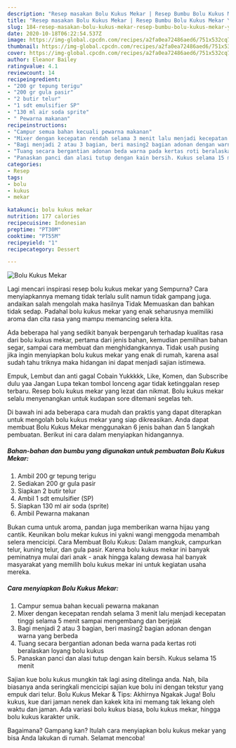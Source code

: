 ```yaml
---
description: "Resep masakan Bolu Kukus Mekar | Resep Bumbu Bolu Kukus Mekar Yang Enak Dan Lezat"
title: "Resep masakan Bolu Kukus Mekar | Resep Bumbu Bolu Kukus Mekar Yang Enak Dan Lezat"
slug: 184-resep-masakan-bolu-kukus-mekar-resep-bumbu-bolu-kukus-mekar-yang-enak-dan-lezat
date: 2020-10-18T06:22:54.537Z
image: https://img-global.cpcdn.com/recipes/a2fa0ea72486aed6/751x532cq70/bolu-kukus-mekar-foto-resep-utama.jpg
thumbnail: https://img-global.cpcdn.com/recipes/a2fa0ea72486aed6/751x532cq70/bolu-kukus-mekar-foto-resep-utama.jpg
cover: https://img-global.cpcdn.com/recipes/a2fa0ea72486aed6/751x532cq70/bolu-kukus-mekar-foto-resep-utama.jpg
author: Eleanor Bailey
ratingvalue: 4.1
reviewcount: 14
recipeingredient:
- "200 gr tepung terigu"
- "200 gr gula pasir"
- "2 butir telur"
- "1 sdt emulsifier SP"
- "130 ml air soda sprite"
- " Pewarna makanan"
recipeinstructions:
- "Campur semua bahan kecuali pewarna makanan"
- "Mixer dengan kecepatan rendah selama 3 menit lalu menjadi kecepatan tinggi selama 5 menit sampai mengembang dan berjejak"
- "Bagi menjadi 2 atau 3 bagian, beri masing2 bagian adonan dengan warna yang berbeda"
- "Tuang secara bergantian adonan beda warna pada kertas roti beralaskan loyang bolu kukus"
- "Panaskan panci dan alasi tutup dengan kain bersih. Kukus selama 15 menit"
categories:
- Resep
tags:
- bolu
- kukus
- mekar

katakunci: bolu kukus mekar 
nutrition: 177 calories
recipecuisine: Indonesian
preptime: "PT30M"
cooktime: "PT55M"
recipeyield: "1"
recipecategory: Dessert

---
```



![Bolu Kukus Mekar](https://img-global.cpcdn.com/recipes/a2fa0ea72486aed6/751x532cq70/bolu-kukus-mekar-foto-resep-utama.jpg)

Lagi mencari inspirasi resep bolu kukus mekar yang Sempurna? Cara menyiapkannya memang tidak terlalu sulit namun tidak gampang juga. andaikan salah mengolah maka hasilnya Tidak Memuaskan dan bahkan tidak sedap. Padahal bolu kukus mekar yang enak seharusnya memiliki aroma dan cita rasa yang mampu memancing selera kita.

Ada beberapa hal yang sedikit banyak berpengaruh terhadap kualitas rasa dari bolu kukus mekar, pertama dari jenis bahan, kemudian pemilihan bahan segar, sampai cara membuat dan menghidangkannya. Tidak usah pusing jika ingin menyiapkan bolu kukus mekar yang enak di rumah, karena asal sudah tahu triknya maka hidangan ini dapat menjadi sajian istimewa.

Empuk, Lembut dan anti gagal Cobain Yukkkkk, Like, Komen, dan Subscribe dulu yaa Jangan Lupa tekan tombol lonceng agar tidak ketinggalan resep terbaru. Resep bolu kukus mekar yang lezat dan nikmat. Bolu kukus mekar selalu menyenangkan untuk kudapan sore ditemani segelas teh.


Di bawah ini ada beberapa cara mudah dan praktis yang dapat diterapkan untuk mengolah bolu kukus mekar yang siap dikreasikan. Anda dapat membuat Bolu Kukus Mekar menggunakan 6 jenis bahan dan 5 langkah pembuatan. Berikut ini cara dalam menyiapkan hidangannya.

<!--inarticleads1-->

##### Bahan-bahan dan bumbu yang digunakan untuk pembuatan Bolu Kukus Mekar:

1. Ambil 200 gr tepung terigu
1. Sediakan 200 gr gula pasir
1. Siapkan 2 butir telur
1. Ambil 1 sdt emulsifier (SP)
1. Siapkan 130 ml air soda (sprite)
1. Ambil  Pewarna makanan


Bukan cuma untuk aroma, pandan juga memberikan warna hijau yang cantik. Keunikan bolu mekar kukus ini yakni wangi menggoda menambah selera mencicipi. Cara Membuat Bolu Kukus: Dalam mangkuk, campurkan telur, kuning telur, dan gula pasir. Karena bolu kukus mekar ini banyak peminatnya mulai dari anak - anak hingga kalang dewasa hal banyak masyarakat yang memilih bolu kukus mekar ini untuk kegiatan usaha mereka. 

<!--inarticleads2-->

##### Cara menyiapkan Bolu Kukus Mekar:

1. Campur semua bahan kecuali pewarna makanan
1. Mixer dengan kecepatan rendah selama 3 menit lalu menjadi kecepatan tinggi selama 5 menit sampai mengembang dan berjejak
1. Bagi menjadi 2 atau 3 bagian, beri masing2 bagian adonan dengan warna yang berbeda
1. Tuang secara bergantian adonan beda warna pada kertas roti beralaskan loyang bolu kukus
1. Panaskan panci dan alasi tutup dengan kain bersih. Kukus selama 15 menit


Sajian kue bolu kukus mungkin tak lagi asing ditelinga anda. Nah, bila biasanya anda seringkali mencicipi sajian kue bolu ini dengan tekstur yang empuk dari telur. Bolu Kukus Mekar &amp; Tips: Akhirnya Ngakak Juga! Bolu kukus, kue dari jaman nenek dan kakek kita ini memang tak lekang oleh waktu dan jaman. Ada variasi bolu kukus biasa, bolu kukus mekar, hingga bolu kukus karakter unik. 

Bagaimana? Gampang kan? Itulah cara menyiapkan bolu kukus mekar yang bisa Anda lakukan di rumah. Selamat mencoba!
